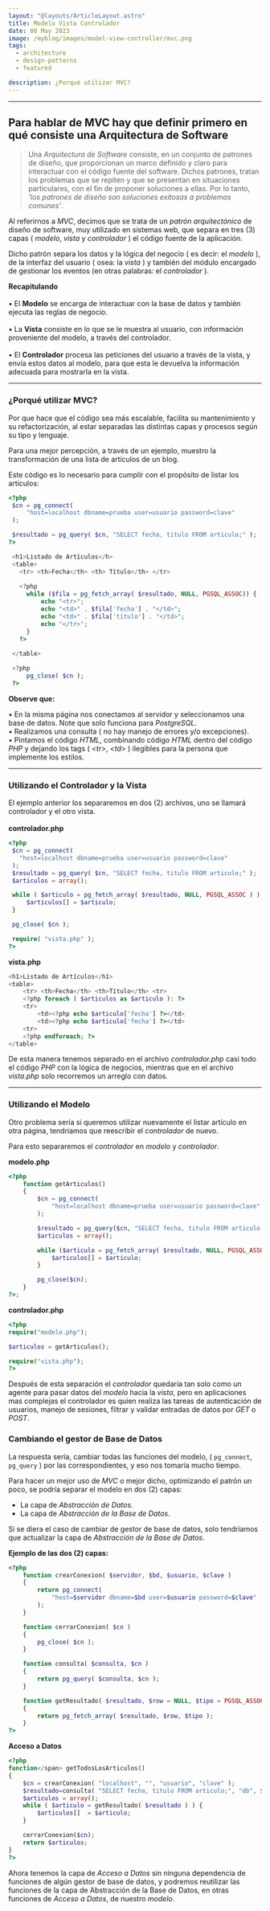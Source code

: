 ```yaml
---
layout: "@layouts/ArticleLayout.astro"
title: Modelo Vista Controlador
date: 08 May 2023
image: /myblog/images/model-view-controller/mvc.png
tags:
  - architecture
  - design-patterns
  - featured

description: ¿Porqué utilizar MVC?
---
```


---

<h2>Para hablar de MVC hay que definir primero en qué consiste una Arquitectura de Software</h2>

>Una _Arquitectura de Software_ consiste, en un conjunto de patrones de diseño, que proporcionan un marco definido y claro para interactuar con el código fuente del software. Dichos patrones, tratan los problemas que se repiten y que se presentan en situaciones particulares, con el fin de proponer soluciones a ellas. Por lo tanto, _'los patrones de diseño son soluciones exitosas a problemas comunes'_.

Al referirnos a _MVC_, decimos que se trata de un _patrón arquitectónico_ de diseño de software, muy utilizado en sistemas web, que separa en tres (3) capas ( _modelo_, _vista_ y _controlador_ ) el código fuente de la aplicación.
                    
Dicho patrón separa los datos y la lógica del negocio ( es decir: el _modelo_ ),  de la interfaz del usuario ( osea: la _vista_ ) y también del módulo encargado de gestionar los eventos (en otras palabras: el _controlador_ ).

<strong>Recapitulando</strong>
<br/><br/> 
• El <strong>Modelo</strong> se encarga de interactuar con la base de datos y también ejecuta las reglas de negocio. 
<br/><br/> 
• La <strong>Vista</strong> consiste en lo que se le muestra al usuario, con información proveniente del modelo, a través del controlador. 
<br/><br/> 
• El <strong>Controlador</strong> procesa las peticiones del usuario a través de la vista, y envía estos datos al modelo, para que esta le devuelva la información adecuada para mostrarla en la vista.

---

<h3>¿Porqué utilizar MVC?</h3>

Por que hace que el código sea más escalable, facilita su mantenimiento y su refactorización, al estar separadas las distintas capas y procesos según su tipo y lenguaje.

Para una mejor percepción, a través de un ejemplo, muestro la transformación de una  lista de artículos de un blog.

Este código es lo necesario para cumplir con el propósito de listar los artículos:

```php
<?php
 $cn = pg_connect(
     "host=localhost dbname=prueba user=usuario password=clave"
 );

 $resultado = pg_query( $cn, "SELECT fecha, titulo FROM articulo;" );
?>

 <h1>Listado de Artículos</h>
 <table>
   <tr> <th>Fecha</th> <th> Título</th> </tr>
   
   <?php
     while ($fila = pg_fetch_array( $resultado, NULL, PGSQL_ASSOC)) {
         echo "<tr>";
         echo "<td>" . $fila['fecha'] . "</td>";
         echo "<td>" . $fila['titulo'] . "</td>";
         echo "</tr>";
     }
   ?>
   
 </table>

 <?php
     pg_close( $cn );
 ?>
```

<strong>Observe que:</strong>
 
• En la misma página nos conectamos al servidor y seleccionamos una base de datos. Note que solo funciona para <i>PostgreSQL</i>.
<br/>
• Realizamos una consulta ( no hay manejo de errores y/o excepciones).
<br/>
• Pintamos el código <i>HTML</i>, combinando código <i>HTML </i>dentro del código <i>PHP</i> y dejando los tags ( <i>&lt;tr&gt;</i>, <i>&lt;td&gt;</i> ) ilegibles para la persona que implemente los estilos.

---

<h3>Utilizando el Controlador y la Vista</h3>

El ejemplo anterior los separaremos en dos (2) archivos, uno se llamará controlador y el otro vista.
<br/><br/> 
<strong>controlador.php</strong>

```php
<?php
 $cn = pg_connect(
   "host=localhost dbname=prueba user=usuario password=clave"
 );
 $resultado = pg_query( $cn, "SELECT fecha, titulo FROM articulo;" );
 $articulos = array();

 while ( $articulo = pg_fetch_array( $resultado, NULL, PGSQL_ASSOC ) ) {
     $articulos[] = $articulo;
 }

 pg_close( $cn );

 require( "vista.php" );
?>
```

<strong>vista.php</strong>

```php
<h1>Listado de Artículos</h1>
<table>
    <tr> <th>Fecha</th> <th>Título</th> <tr>
    <?php foreach ( $articulos as $articulo ): ?>
    <tr>
        <td><?php echo $articulo['fecha'] ?></td>
        <td><?php echo $articulo['fecha'] ?></td>
    <tr>
    <?php endforeach; ?>
</table>
```

De esta manera tenemos separado en el archivo _controlador.php_ casi todo el código _PHP_ con la lógica de negocios, mientras que en el archivo _vista.php_ solo recorremos un arreglo con datos.

---

<h3>Utilizando el Modelo</h3>

Otro problema sería si queremos utilizar nuevamente el listar artículo en otra página, tendríamos que reescribir el <i>controlador</i> de nuevo. 
                     
Para esto separaremos el <i>controlador</i> en <i>modelo</i> y <i>controlador</i>. 

<strong>modelo.php</strong>

```php
<?php
    function getArticulos()
    {
        $cn = pg_connect(
            "host=localhost dbname=prueba user=usuario password=clave"
        ); 

        $resultado = pg_query($cn, "SELECT fecha, titulo FROM articulo;");
        $articulos = array();

        while ($articulo = pg_fetch_array( $resultado, NULL, PGSQL_ASSOC)){
            $articulos[] = $articulo;
        }

        pg_close($cn);
    }
?>;
```

<strong>controlador.php</strong>

```php
<?php
require("modelo.php");

$articulos = getArticulos();

require("vista.php");
?>
```

Después de esta separación el _controlador_ quedaría tan solo como un agente para pasar datos del _modelo_ hacia la _vista_, pero en aplicaciones mas complejas el controlador es quien realiza las tareas de autenticación de usuarios, manejo de sesiones, filtrar y validar entradas de datos por _GET_ o _POST_.

<h3>Cambiando el gestor de Base de Datos</h3>

La respuesta sería, cambiar todas las funciones del modelo, ( `pg_connect`, `pg_query` ) por las correspondientes, y eso nos tomaría mucho tiempo.

Para hacer un mejor uso de _MVC_ o mejor dicho, optimizando el patrón un poco, se podría separar el modelo en dos (2) capas:
                   
- La capa de _Abstracción de Datos_.
- La capa de _Abstracción de la Base de Datos_.

Si se diera el caso de cambiar de gestor de base de datos, solo tendríamos que actualizar la capa de _Abstracción de la Base de Datos_.

<strong>Ejemplo de las dos (2) capas:</strong>

```php
<?php
    function crearConexion( $servidor, $bd, $usuario, $clave )
    {
        return pg_connect(
            "host=$servidor dbname=$bd user=$usuario password=$clave"
        );
    }

    function cerrarConexion( $cn )
    {
        pg_close( $cn );
    }

    function consulta( $consulta, $cn )
    {
        return pg_query( $consulta, $cn );
    }

    function getResultado( $resultado, $row = NULL, $tipo = PGSQL_ASSOC )
    {
        return pg_fetch_array( $resultado, $row, $tipo );
    }
?>
```

<strong>Acceso a Datos</strong>

```php
<?php   
function</span> getTodosLosArticulos()
{
    $cn = crearConexion( "localhost", "", "usuario", "clave" );
    $resultado=consulta( "SELECT fecha, titulo FROM articulo;", "db", $cn);
    $articulos = array();
    while ( $articulo = getResultado( $resultado ) ) {
        $articulos[]  = $articulo;
    }

    cerrarConexion($cn);
    return $articulos;
}
?>
```

Ahora tenemos la capa de _Acceso a Datos_ sin ninguna dependencia de funciones de algún gestor de base de datos, y podremos reutilizar las funciones de la capa de Abstracción de la Base de Datos, en otras funciones de _Acceso a Datos_, de nuestro _modelo_.
